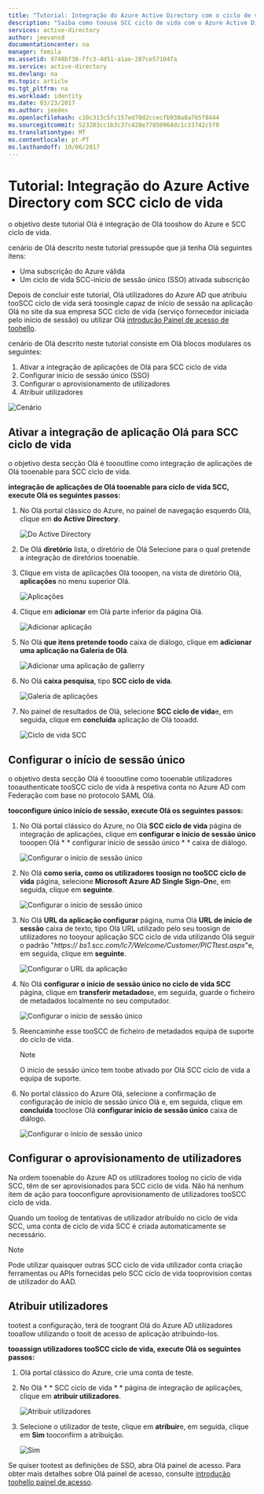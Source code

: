 ```yaml
---
title: "Tutorial: Integração do Azure Active Directory com o ciclo de vida SCC | Microsoft Docs"
description: "Saiba como toouse SCC ciclo de vida com o Azure Active Directory tooenable único início de sessão, aprovisionamento automatizado e muito mais!"
services: active-directory
author: jeevansd
documentationcenter: na
manager: femila
ms.assetid: 9748bf38-ffc3-4d51-a1ae-207ce57104fa
ms.service: active-directory
ms.devlang: na
ms.topic: article
ms.tgt_pltfrm: na
ms.workload: identity
ms.date: 03/23/2017
ms.author: jeedes
ms.openlocfilehash: c10c313c5fc157ed70d2ccecfb930a8a765f8444
ms.sourcegitcommit: 523283cc1b3c37c428e77850964dc1c33742c5f0
ms.translationtype: MT
ms.contentlocale: pt-PT
ms.lasthandoff: 10/06/2017
---
```

# <a name="tutorial-azure-active-directory-integration-with-scc-lifecycle"></a>Tutorial: Integração do Azure Active Directory com SCC ciclo de vida
o objetivo deste tutorial Olá é integração de Olá tooshow do Azure e SCC ciclo de vida.  

cenário de Olá descrito neste tutorial pressupõe que já tenha Olá seguintes itens:

* Uma subscrição do Azure válida
* Um ciclo de vida SCC-início de sessão único (SSO) ativada subscrição

Depois de concluir este tutorial, Olá utilizadores do Azure AD que atribuiu tooSCC ciclo de vida será toosingle capaz de início de sessão na aplicação Olá no site da sua empresa SCC ciclo de vida (serviço fornecedor iniciada pelo início de sessão) ou utilizar Olá [introdução Painel de acesso de toohello](active-directory-saas-access-panel-introduction.md).

cenário de Olá descrito neste tutorial consiste em Olá blocos modulares os seguintes:

1. Ativar a integração de aplicações de Olá para SCC ciclo de vida
2. Configurar início de sessão único (SSO)
3. Configurar o aprovisionamento de utilizadores
4. Atribuir utilizadores

![Cenário](./media/active-directory-saas-scc-lifecycle-tutorial/IC794120.png "cenário")

## <a name="enable-hello-application-integration-for-scc-lifecycle"></a>Ativar a integração de aplicação Olá para SCC ciclo de vida
o objetivo desta secção Olá é toooutline como integração de aplicações de Olá tooenable para SCC ciclo de vida.

**integração de aplicações de Olá tooenable para ciclo de vida SCC, execute Olá os seguintes passos:**

1. No Olá portal clássico do Azure, no painel de navegação esquerdo Olá, clique em **do Active Directory**.
   
    ![Do Active Directory](./media/active-directory-saas-scc-lifecycle-tutorial/IC700993.png "do Active Directory")
2. De Olá **diretório** lista, o diretório de Olá Selecione para o qual pretende a integração de diretórios tooenable.
3. Clique em vista de aplicações Olá tooopen, na vista de diretório Olá, **aplicações** no menu superior Olá.
   
    ![Aplicações](./media/active-directory-saas-scc-lifecycle-tutorial/IC700994.png "aplicações")
4. Clique em **adicionar** em Olá parte inferior da página Olá.
   
    ![Adicionar aplicação](./media/active-directory-saas-scc-lifecycle-tutorial/IC749321.png "Adicionar aplicação")
5. No Olá **que itens pretende toodo** caixa de diálogo, clique em **adicionar uma aplicação na Galeria de Olá**.
   
    ![Adicionar uma aplicação de gallerry](./media/active-directory-saas-scc-lifecycle-tutorial/IC749322.png "adicionar uma aplicação de gallerry")
6. No Olá **caixa pesquisa**, tipo **SCC ciclo de vida**.
   
    ![Galeria de aplicações](./media/active-directory-saas-scc-lifecycle-tutorial/IC794121.png "Galeria de aplicações")
7. No painel de resultados de Olá, selecione **SCC ciclo de vida**e, em seguida, clique em **concluída** aplicação de Olá tooadd.
   
    ![Ciclo de vida SCC](./media/active-directory-saas-scc-lifecycle-tutorial/IC795082.png "SCC ciclo de vida")
   
## <a name="configure-single-sign-on"></a>Configurar o início de sessão único

o objetivo desta secção Olá é toooutline como tooenable utilizadores tooauthenticate tooSCC ciclo de vida à respetiva conta no Azure AD com Federação com base no protocolo SAML Olá.

**tooconfigure único início de sessão, execute Olá os seguintes passos:**

1. No Olá portal clássico do Azure, no Olá **SCC ciclo de vida** página de integração de aplicações, clique em **configurar o início de sessão único** tooopen Olá * * configurar início de sessão único * * caixa de diálogo.
   
    ![Configurar o início de sessão único](./media/active-directory-saas-scc-lifecycle-tutorial/IC794122.png "configurar o início de sessão único")
2. No Olá **como seria, como os utilizadores toosign no tooSCC ciclo de vida** página, selecione **Microsoft Azure AD Single Sign-On**e, em seguida, clique em **seguinte**.
   
    ![Configurar o início de sessão único](./media/active-directory-saas-scc-lifecycle-tutorial/IC794123.png "configurar o início de sessão único")
3. No Olá **URL da aplicação configurar** página, numa Olá **URL de início de sessão** caixa de texto, tipo Olá URL utilizado pelo seu toosign de utilizadores no tooyour aplicação SCC ciclo de vida utilizando Olá seguir o padrão "*https:// bs1.scc.com/lc7/Welcome/Customer/PICTtest.aspx*"e, em seguida, clique em **seguinte**.
   
    ![Configurar o URL da aplicação](./media/active-directory-saas-scc-lifecycle-tutorial/IC794124.png "configurar o URL da aplicação")
4. No Olá **configurar o início de sessão único no ciclo de vida SCC** página, clique em **transferir metadados**e, em seguida, guarde o ficheiro de metadados localmente no seu computador.
   
   ![Configurar o início de sessão único](./media/active-directory-saas-scc-lifecycle-tutorial/IC795083.png "configurar o início de sessão único")
5. Reencaminhe esse tooSCC de ficheiro de metadados equipa de suporte do ciclo de vida.
   
   >[!NOTE]
   >O início de sessão único tem toobe ativado por Olá SCC ciclo de vida a equipa de suporte.
   > 
   > 

6. No portal clássico do Azure Olá, selecione a confirmação de configuração de início de sessão único Olá e, em seguida, clique em **concluída** tooclose Olá **configurar início de sessão único** caixa de diálogo.
   
    ![Configurar o início de sessão único](./media/active-directory-saas-scc-lifecycle-tutorial/IC794125.png "configurar o início de sessão único")
   
## <a name="configure-user-provisioning"></a>Configurar o aprovisionamento de utilizadores

Na ordem tooenable do Azure AD os utilizadores toolog no ciclo de vida SCC, têm de ser aprovisionados para SCC ciclo de vida. Não há nenhum item de ação para tooconfigure aprovisionamento de utilizadores tooSCC ciclo de vida.

Quando um toolog de tentativas de utilizador atribuído no ciclo de vida SCC, uma conta de ciclo de vida SCC é criada automaticamente se necessário.

>[!NOTE]
>Pode utilizar quaisquer outras SCC ciclo de vida utilizador conta criação ferramentas ou APIs fornecidas pelo SCC ciclo de vida tooprovision contas de utilizador do AAD.
> 
> 

## <a name="assign-users"></a>Atribuir utilizadores
tootest a configuração, terá de toogrant Olá do Azure AD utilizadores tooallow utilizando o tooit de acesso de aplicação atribuindo-los.

**tooassign utilizadores tooSCC ciclo de vida, execute Olá os seguintes passos:**

1. Olá portal clássico do Azure, crie uma conta de teste.
2. No Olá * * SCC ciclo de vida * * página de integração de aplicações, clique em **atribuir utilizadores**.
   
    ![Atribuir utilizadores](./media/active-directory-saas-scc-lifecycle-tutorial/IC794126.png "atribuir utilizadores")
3. Selecione o utilizador de teste, clique em **atribuir**e, em seguida, clique em **Sim** tooconfirm a atribuição.
   
    ![Sim](./media/active-directory-saas-scc-lifecycle-tutorial/IC767830.png "Sim")

Se quiser tootest as definições de SSO, abra Olá painel de acesso. Para obter mais detalhes sobre Olá painel de acesso, consulte [introdução toohello painel de acesso](active-directory-saas-access-panel-introduction.md).

